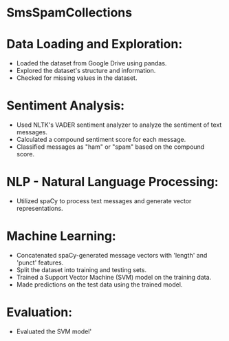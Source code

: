 # SmsSpamCollections
# Data Loading and Exploration:
- Loaded the dataset from Google Drive using pandas.
- Explored the dataset's structure and information.
- Checked for missing values in the dataset.
# Sentiment Analysis:
- Used NLTK's VADER sentiment analyzer to analyze the sentiment of text messages.
- Calculated a compound sentiment score for each message.
- Classified messages as "ham" or "spam" based on the compound score.
# NLP - Natural Language Processing:
- Utilized spaCy to process text messages and generate vector representations.
# Machine Learning:
- Concatenated spaCy-generated message vectors with 'length' and 'punct' features.
- Split the dataset into training and testing sets.
- Trained a Support Vector Machine (SVM) model on the training data.
- Made predictions on the test data using the trained model.
# Evaluation:
- Evaluated the SVM model'
